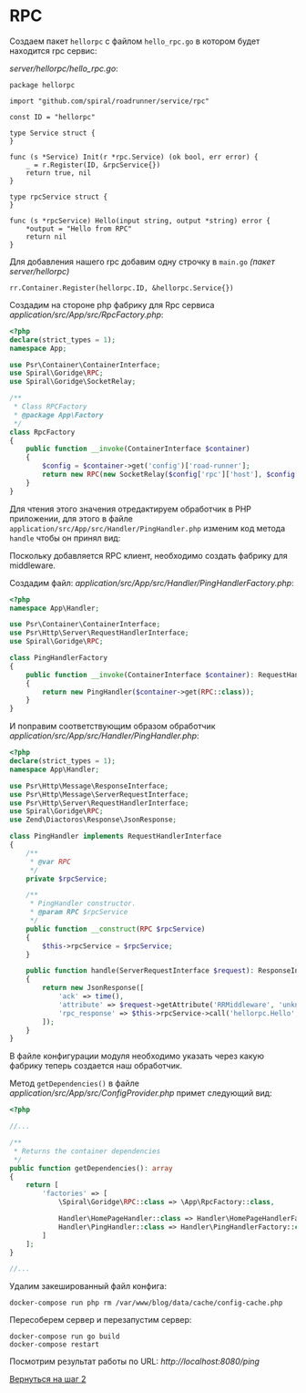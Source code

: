 # RPC

Создаем пакет `hellorpc` с файлом `hello_rpc.go` в котором будет находится rpc сервис:

_server/hellorpc/hello_rpc.go_:
```golang
package hellorpc

import "github.com/spiral/roadrunner/service/rpc"

const ID = "hellorpc"

type Service struct {
}

func (s *Service) Init(r *rpc.Service) (ok bool, err error) {
	_ = r.Register(ID, &rpcService{})
	return true, nil
}

type rpcService struct {
}

func (s *rpcService) Hello(input string, output *string) error {
	*output = "Hello from RPC"
	return nil
}

```

Для добавления нашего rpc добавим одну строчку в `main.go` _(пакет server/hellorpc)_

    rr.Container.Register(hellorpc.ID, &hellorpc.Service{})

Создадим на стороне php фабрику для Rpc сервиса _application/src/App/src/RpcFactory.php_:
```php
<?php
declare(strict_types = 1);
namespace App;

use Psr\Container\ContainerInterface;
use Spiral\Goridge\RPC;
use Spiral\Goridge\SocketRelay;

/**
 * Class RPCFactory
 * @package App\Factory
 */
class RpcFactory
{
    public function __invoke(ContainerInterface $container)
    {
        $config = $container->get('config')['road-runner'];
        return new RPC(new SocketRelay($config['rpc']['host'], $config['rpc']['port']));
    }
}
```

Для чтения этого значения отредактируем обработчик в PHP приложении, для этого в файле `application/src/App/src/Handler/PingHandler.php` изменим код метода `handle` чтобы он принял вид:

Поскольку добавляется RPC клиент, необходимо создать фабрику для middleware.

Создадим файл: _application/src/App/src/Handler/PingHandlerFactory.php_:
```php
<?php
namespace App\Handler;

use Psr\Container\ContainerInterface;
use Psr\Http\Server\RequestHandlerInterface;
use Spiral\Goridge\RPC;

class PingHandlerFactory
{
    public function __invoke(ContainerInterface $container): RequestHandlerInterface
    {
        return new PingHandler($container->get(RPC::class));
    }
}
```

И поправим соответствующим образом обработчик _application/src/App/src/Handler/PingHandler.php_:

```php
<?php
declare(strict_types = 1);
namespace App\Handler;

use Psr\Http\Message\ResponseInterface;
use Psr\Http\Message\ServerRequestInterface;
use Psr\Http\Server\RequestHandlerInterface;
use Spiral\Goridge\RPC;
use Zend\Diactoros\Response\JsonResponse;

class PingHandler implements RequestHandlerInterface
{
    /**
     * @var RPC
     */
    private $rpcService;

    /**
     * PingHandler constructor.
     * @param RPC $rpcService
     */
    public function __construct(RPC $rpcService)
    {
        $this->rpcService = $rpcService;
    }

    public function handle(ServerRequestInterface $request): ResponseInterface
    {
        return new JsonResponse([
            'ack' => time(),
            'attribute' => $request->getAttribute('RRMiddleware', 'unknown'),
            'rpc_response' => $this->rpcService->call('hellorpc.Hello', ''),
        ]);
    }
}
```

В файле конфигурации модуля необходимо указать через какую фабрику теперь создается наш обработчик.

Метод `getDependencies()` в файле _application/src/App/src/ConfigProvider.php_ примет следующий вид:

```php
<?php

//...

/**
 * Returns the container dependencies
 */
public function getDependencies(): array
{
    return [
        'factories' => [
            \Spiral\Goridge\RPC::class => \App\RpcFactory::class,

            Handler\HomePageHandler::class => Handler\HomePageHandlerFactory::class,
            Handler\PingHandler::class => Handler\PingHandlerFactory::class,
        ]
    ];
}

//...

```

Удалим закешированный файл конфига:

    docker-compose run php rm /var/www/blog/data/cache/config-cache.php

Пересоберем сервер и перезапустим сервер:

    docker-compose run go build
    docker-compose restart 

Посмотрим результат работы по URL: _http://localhost:8080/ping_

[Вернуться на шаг 2](https://github.com/keanor/roadrunner-workshop/blob/master/steps/2.md)
